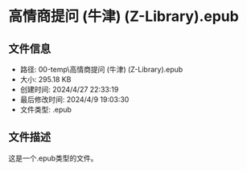 ﻿# 高情商提问 (牛津) (Z-Library).epub

## 文件信息
- 路径: 00-temp\高情商提问 (牛津) (Z-Library).epub
- 大小: 295.18 KB
- 创建时间: 2024/4/27 22:33:19
- 最后修改时间: 2024/4/9 19:03:30
- 文件类型: .epub

## 文件描述
这是一个.epub类型的文件。


